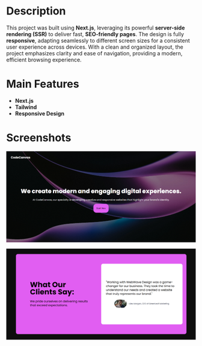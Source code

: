 # Description

This project was built using **Next.js**, leveraging its powerful **server-side rendering (SSR)** to deliver fast, **SEO-friendly pages**. The design is fully **responsive**, adapting seamlessly to different screen sizes for a consistent user experience across devices. With a clean and organized layout, the project emphasizes clarity and ease of navigation, providing a modern, efficient browsing experience.

# Main Features
- **Next.js**
- **Tailwind**
- **Responsive Design**

# Screenshots

![Screenshot](./screenshot/img1.PNG)

![Screenshot](./screenshot/img2.PNG)
